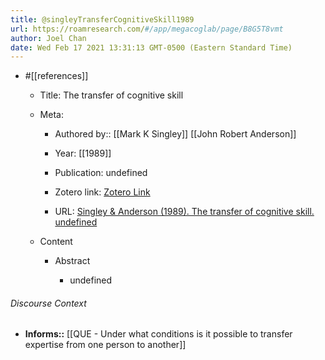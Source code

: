 ```yaml
---
title: @singleyTransferCognitiveSkill1989
url: https://roamresearch.com/#/app/megacoglab/page/B8G5T8vmt
author: Joel Chan
date: Wed Feb 17 2021 13:31:13 GMT-0500 (Eastern Standard Time)
---
```


- #[[references]]

    - Title: The transfer of cognitive skill

    - Meta:

        - Authored by:: [[Mark K Singley]] [[John Robert Anderson]]

        - Year: [[1989]]

        - Publication: undefined

        - Zotero link: [Zotero Link](zotero://select/items/7_5HNJWU7L)

        - URL: [Singley & Anderson (1989). The transfer of cognitive skill. undefined](undefined)

    - Content

        - Abstract

            - undefined

###### Discourse Context

- **Informs::** [[QUE - Under what conditions is it possible to transfer expertise from one person to another]]

